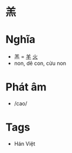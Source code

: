 # 羔

# Nghĩa
* 羔 = [羊](羊.md) [火](火.md)
* non, dê con, cừu non

# Phát âm
* /cao/

# Tags
* Hán Việt

